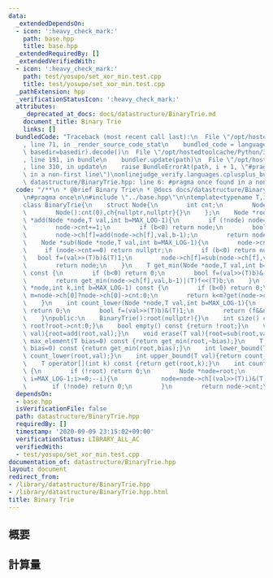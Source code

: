 ```yaml
---
data:
  _extendedDependsOn:
  - icon: ':heavy_check_mark:'
    path: base.hpp
    title: base.hpp
  _extendedRequiredBy: []
  _extendedVerifiedWith:
  - icon: ':heavy_check_mark:'
    path: test/yosupo/set_xor_min.test.cpp
    title: test/yosupo/set_xor_min.test.cpp
  _pathExtension: hpp
  _verificationStatusIcon: ':heavy_check_mark:'
  attributes:
    _deprecated_at_docs: docs/datastructure/BinaryTrie.md
    document_title: Binary Trie
    links: []
  bundledCode: "Traceback (most recent call last):\n  File \"/opt/hostedtoolcache/Python/3.8.5/x64/lib/python3.8/site-packages/onlinejudge_verify/documentation/build.py\"\
    , line 71, in _render_source_code_stat\n    bundled_code = language.bundle(stat.path,\
    \ basedir=basedir).decode()\n  File \"/opt/hostedtoolcache/Python/3.8.5/x64/lib/python3.8/site-packages/onlinejudge_verify/languages/cplusplus.py\"\
    , line 191, in bundle\n    bundler.update(path)\n  File \"/opt/hostedtoolcache/Python/3.8.5/x64/lib/python3.8/site-packages/onlinejudge_verify/languages/cplusplus_bundle.py\"\
    , line 310, in update\n    raise BundleErrorAt(path, i + 1, \"#pragma once found\
    \ in a non-first line\")\nonlinejudge_verify.languages.cplusplus_bundle.BundleErrorAt:\
    \ datastructure/BinaryTrie.hpp: line 6: #pragma once found in a non-first line\n"
  code: "/**\n * @brief Binary Trie\n * @docs docs/datastructure/BinaryTrie.md\n */\n\
    \n#pragma once\n\n#include \"../base.hpp\"\n\ntemplate<typename T,int MAX_LOG>\n\
    class BinaryTrie{\n    struct Node{\n        int cnt;\n        Node *ch[2];\n\
    \        Node():cnt(0),ch{nullptr,nullptr}{}\n    };\n    Node *root;\n    Node\
    \ *add(Node *node,T val,int b=MAX_LOG-1){\n        if (!node) node=new Node;\n\
    \        node->cnt+=1;\n        if (b<0) return node;\n        bool f=(val>>(T)b)&(T)1;\n\
    \        node->ch[f]=add(node->ch[f],val,b-1);\n        return node;\n    }\n\
    \    Node *sub(Node *node,T val,int b=MAX_LOG-1){\n        node->cnt-=1;\n   \
    \     if (node->cnt==0) return nullptr;\n        if (b<0) return node;\n     \
    \   bool f=(val>>(T)b)&(T)1;\n        node->ch[f]=sub(node->ch[f],val,b-1);\n\
    \        return node;\n    }\n    T get_min(Node *node,T val,int b=MAX_LOG-1)\
    \ const {\n        if (b<0) return 0;\n        bool f=(val>>(T)b)&(T)1; f^=!node->ch[f];\n\
    \        return get_min(node->ch[f],val,b-1)|(T)f<<(T)b;\n    }\n    T get(Node\
    \ *node,int k,int b=MAX_LOG-1) const {\n        if (b<0) return 0;\n        int\
    \ m=node->ch[0]?node->ch[0]->cnt:0;\n        return k<m?get(node->ch[0],k,b-1):get(node->ch[1],k-m,b-1)|(T)1<<(T)b;\n\
    \    }\n    int count_lower(Node *node,T val,int b=MAX_LOG-1){\n        if (!node||b<0)\
    \ return 0;\n        bool f=(val>>(T)b)&(T)1;\n        return (f&&node->ch[0]?node->ch[0]->cnt:0)+count_lower(node->ch[f],val,b-1);\n\
    \    }\npublic:\n    BinaryTrie():root(nullptr){}\n    int size() const {return\
    \ root?root->cnt:0;}\n    bool empty() const {return !root;}\n    void insert(T\
    \ val){root=add(root,val);}\n    void erase(T val){root=sub(root,val);}\n    T\
    \ max_element(T bias=0) const {return get_min(root,~bias);}\n    T min_element(T\
    \ bias=0) const {return get_min(root,bias);}\n    int lower_bound(T val){return\
    \ count_lower(root,val);}\n    int upper_bound(T val){return count_lower(root,val+1);}\n\
    \    T operator[](int k) const {return get(root,k);}\n    int count(T val) const\
    \ {\n        if (!root) return 0;\n        Node *node=root;\n        for (int\
    \ i=MAX_LOG-1;i>=0;--i){\n            node=node->ch[(val>>(T)i)&(T)1];\n     \
    \       if (!node) return 0;\n        }\n        return node->cnt;\n    }\n};"
  dependsOn:
  - base.hpp
  isVerificationFile: false
  path: datastructure/BinaryTrie.hpp
  requiredBy: []
  timestamp: '2020-09-09 23:15:02+09:00'
  verificationStatus: LIBRARY_ALL_AC
  verifiedWith:
  - test/yosupo/set_xor_min.test.cpp
documentation_of: datastructure/BinaryTrie.hpp
layout: document
redirect_from:
- /library/datastructure/BinaryTrie.hpp
- /library/datastructure/BinaryTrie.hpp.html
title: Binary Trie
---
```

## 概要

## 計算量